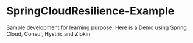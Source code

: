 # SpringCloudResilience-Example
Sample development for learning purpose. Here is a Demo using Spring Cloud, Consul, Hystrix and Zipkin
